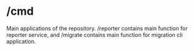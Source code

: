 # /cmd

Main applications of the repository. /reporter contains main function for reporter service, and /migrate contains main function for migration cli application.